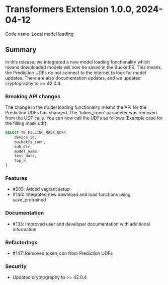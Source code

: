 # Transformers Extension 1.0.0, 2024-04-12

Code name: Local model loading


## Summary

In this release, we integrated a new model loading functionality which means downloaded models will now be saved 
in the BucketFS. This means, the Prediction UDFs do not connect to the internet to look for model updates. 
There are also documentation updates, and we updated cryptography to >= 42.0.4.

### Breaking API changes

The change in the model loading functionality means the API for the Prediction UDFs has changed. 
The 'token_conn' parameter was removed from the UDF calls. You can now call the UDFs 
as follows (Example case for the filling mask udf):

```sql
SELECT TE_FILLING_MASK_UDF(
    device_id,
    bucketfs_conn,
    sub_dir,
    model_name,
    text_data,
    top_k
)
```


### Features

- #205: Added vagrant setup
- #146: Integrated new download and load functions using save_pretrained

### Documentation

- #133: Improved user and developer documentation with additional information

### Refactorings

- #147: Removed token_con from Prediction UDFs

### Security 

 - Updated cryptography to >= 42.0.4

